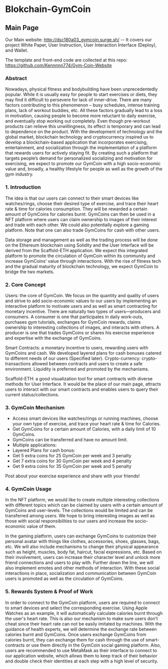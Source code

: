 # Blokchain-GymCoin

## Main Page
Our Main website: http://dsc180a03_gymcoin.surge.sh/ -- It covers our project White Paper, User Instruction, User Interaction Interface (Deploy), and Wallet.

The template and front-end code are collected at this repo: https://github.com/Kennnnn774/Gym-Coin-Website

### Abstract

Nowadays, physical fitness and bodybuilding have been unprecedentedly popular. While it is usually easy for people to start exercises or diets, they may find it difficult to persevere for lack of inner-drive. There are many factors contributing to this phenomenon – busy schedules, intense training plans, lack of workout buddies, etc. All these factors gradually lead to a loss in motivation, causing people to become more reluctant to daily exercise, and eventually stop working out completely. Even though pre-workout products can relieve this unwillingness, its effect is temporary and can lead to dependence on the product. With the development of technology and the global market, blockchain technology and cryptocurrency inspired us to develop a blockchain-based application that incorporates exercising, entertainment, and socialization through the implementation of a platform that rewards users for actively staying fit. By creating such a platform that targets people’s demand for personalized socializing and motivation for exercising, we expect to promote our GymCoin with a high socio-economic value and, broadly, a healthy lifestyle for people as well as the growth of the gym industry.


### 1. Introduction 
The idea is that our users can connect to their smart devices like watches/rings, choose their desired type of exercise, and trace their heart rate & time for calories consumption. They will be rewarded a certain amount of GymCoins for calories burnt. GymCoins can then be used in a NFT platform where users can claim ownership to images of their interest and trade with each other. We could also potentially explore a gaming platform. Note that one can also trade GymCoins for cash with other users. 

Data storage and management as well as the trading process will be done on the Ethereum blockchain using Solidity and the User Interface will be derived from the Scaffold-ETH application. We expect this integrated platform to promote the circulation of GymCoin within its community and increase GymCoins’ value through interactions. With the rise of fitness tech and the gradual maturity of blockchain technology, we expect GymCoin to bridge the two markets.



### 2. Core Concept
Users: the core of GymCoin. We focus on the quantity and quality of users and strive to add socio-economic values to our users by implementing an interactive platform to motivate users and as well as smart contracting for monetary incentive. There are naturally two types of users—producers and consumers. A consumer is one that participates in daily work-outs, purchases gym tutorials, exchanges for GymCoin rewards, claims ownership to interesting collections of images, and interacts with others. A producer is one that trades GymCoins or shares his exercise experience and expertise with the exchange of GymCoins. 

Smart Contracts: a monetary incentive to users, rewarding users with GymCoins and cash. We developed layered plans for cash bonuses catered to different needs of our users (Specified later).
Crypto-currency: crypto-transactions allowed between contracts and users to create a safe environment. Liquidity is preferred and promoted by the mechanisms.

Scaffold-ETH: a good visualization tool for smart contracts with diverse methods for User Interface. It would be the place of our main page, attracts users to interact with our smart contracts and enables users to query their current status/collections.



### 3. GymCoin Mechanism
- Access smart devices like watches/rings or running machines, choose your own type of exercise, and trace your heart rate & time for Calories.
- Get GymCoins for a certain amount of Calories, with a daily limit of 10 GymCoins.
- GymCoins can be transferred and have no amount limit.
- Multiple applications:
- Layered Plans for cash bonus:
- Get 5 extra coins for 25 GymCoin per week and 3 penalty
- Get 7 extra coins for 30 GymCoin per week and 4 penalty
- Get 9 extra coins for 35 GymCoin per week and 5 penalty

Post about your exercise experience and share with your friends!



### 4. GymCoin Usage
In the NFT platform, we would like to create multiple interesting collections with different topics which can be claimed by users with a certain amount of GymCoins and user-levels. The collections would be limited and can be transferred among users. We hope to bring interesting images as well as those with social responsibilities to our users and increase the socio-economic value of them.

In the gaming platform, users can exchange GymCoins to customize their personal avatar with things like clothes, accessories, shoes, glasses, bags, etc. We will also include mechanisms to change  their physical appearance such as height, muscles, body fat, haircut, facial expressions, etc. Based on their involvement, users can increase their character level and unlock more friend connections and users to play with. Further down the line, we will also implement emotes and other methods of interaction. With these social interactions in place, socialization and communication between GymCoin users is promoted as well as the circulation of GymCoins.


### 5. Rewards System & Proof of Work
In order to connect to the GymCoin platform, users are required to connect to smart devices and select the corresponding exercise. Using Apple Watches as an example, it will automatically calculate calories burnt through the user's heart rate. This is also our mechanism to make sure users don’t cheat since their heart rate can not be easily imitated by machines. With the guidance of health experts, we will determine the exchange rate between calories burnt and GymCoins. Once users exchange GymCoins from calories burnt, they can exchange them for cash through the use of smart-contracts or use them directly in the GymCoin social gaming platform. Also, users are recommended to use MetaMask as their interface to connect to our application website, which allows them to keep track of their behavior and double check their identities at each step with a high level of security.
